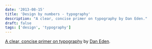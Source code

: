 ```yaml
---
date: '2013-08-15'
title: 'Design by numbers - typography'
description: "A clear, concise primer on typography by Dan Eden."
draft: false
tags: ['design', 'typography']
---
```


[A clear, concise primer on typography](https://medium.com/design-ux/2e5fd2f262e4) by [Dan Eden](http://daneden.me).<!-- excerpt -->
